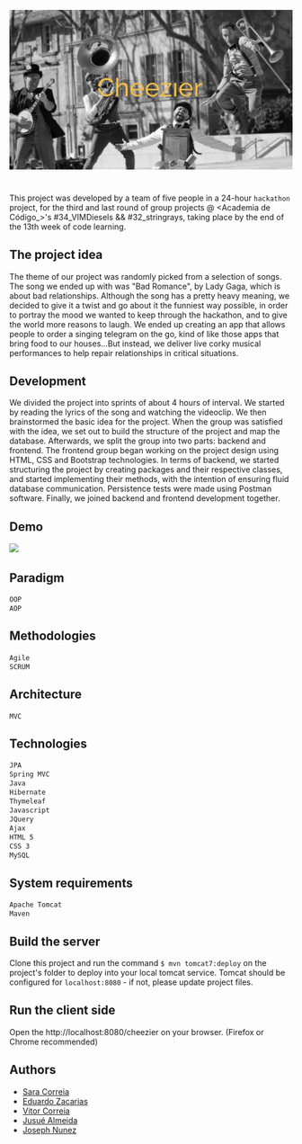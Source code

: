 ![](client/img/bg-masthead.jpg)

#
This project was developed by a team of five people in a 24-hour `hackathon` project, for the third and last round of group projects @ <Academia de Código_>'s #34_VIMDiesels && #32_stringrays, taking place by the end of the 13th week of code learning.

## The project idea
The theme of our project was randomly picked from a selection of songs. The song we ended up with was "Bad Romance", by Lady Gaga, which is about bad relationships. Although the song has a pretty heavy meaning, we decided to give it a twist and go about it the funniest way possible, in order to portray the mood we wanted to keep through the hackathon, and to give the world more reasons to laugh. We ended up creating an app that allows people to order a singing telegram on the go, kind of like those apps that bring food to our houses...But instead, we deliver live corky musical performances to help repair relationships in critical situations.

## Development
We divided the project into sprints of about 4 hours of interval. We started by reading the lyrics of the song and watching the videoclip. We then brainstormed the basic idea for the project. When the group was satisfied with the idea, we set out to build the structure of the project and map the database.
Afterwards, we split the group into two parts: backend and frontend. The frontend group began working on the project design using HTML, CSS and Bootstrap technologies. In terms of backend, we started structuring the project by creating packages and their respective classes, and started implementing their methods, with the intention of ensuring fluid database communication. Persistence tests were made using Postman software. Finally, we joined backend and frontend development together.


## Demo
![](6fnbu-u80fj.gif)


## Paradigm
    OOP
    AOP

## Methodologies
    Agile
    SCRUM

## Architecture
    MVC

## Technologies
    JPA
    Spring MVC
    Java
    Hibernate
    Thymeleaf
    Javascript
    JQuery
    Ajax
    HTML 5
    CSS 3
    MySQL

## System requirements
    Apache Tomcat
    Maven

## Build the server
Clone this project and run the command `$ mvn tomcat7:deploy` on the project's folder to deploy into your local tomcat service.
Tomcat should be configured for `localhost:8080` - if not, please update project files.

## Run the client side
Open the http://localhost:8080/cheezier on your browser. (Firefox or Chrome recommended)

## Authors
- [Sara Correia](https://github.com/saracorreia07)
- [Eduardo Zacarias](https://github.com/EduardoZacarias)
- [Vitor Correia](https://github.com/Vitorhac)
- [Jusué Almeida](https://github.com/Z3UX)
- [Joseph Nunez](https://github.com/joseph-nun3z)

